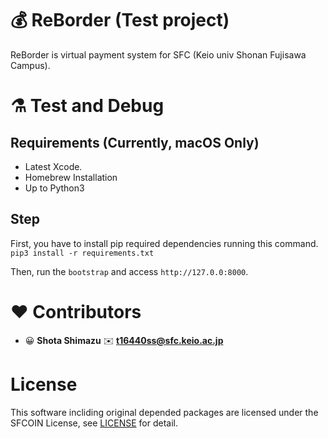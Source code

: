 # 💰  ReBorder (Test project)

ReBorder is virtual payment system for SFC (Keio univ Shonan Fujisawa Campus).

# ⚗️  Test and Debug

## Requirements (Currently, macOS Only)

- Latest Xcode.
- Homebrew Installation
- Up to Python3

## Step

First, you have to install pip required dependencies running this command.
`pip3 install -r requirements.txt`


Then, run the `bootstrap` and access `http://127.0.0:8000`.

# ❤️  Contributors

- 😀 **Shota Shimazu** ✉️ **t16440ss@sfc.keio.ac.jp**

# License
This software incliding original depended packages are licensed under the SFCOIN License, see [LICENSE](LICENSE) for detail.
